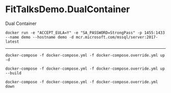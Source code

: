 # FitTalksDemo.DualContainer
Dual Container


```docker run -e "ACCEPT_EULA=Y" -e "SA_PASSWORD=StrongPass" -p 1455:1433 --name demo --hostname demo -d mcr.microsoft.com/mssql/server:2017-latest```

----------------------------------------------------------------------------------------------------------------------------------------------------------------

```docker-compose -f docker-compose.yml -f docker-compose.override.yml up -d```

```docker-compose -f docker-compose.yml -f docker-compose.override.yml up --build```

```docker-compose -f docker-compose.yml -f docker-compose.override.yml down```

